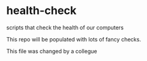 # health-check
scripts that check the health of our computers

This repo will be populated with lots of fancy checks.

This file was changed by a collegue
